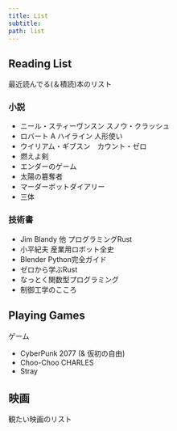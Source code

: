 ```yaml
---
title: List
subtitle: 
path: list
---
```


## Reading List

最近読んでる(＆積読)本のリスト

### 小説

- ニール・スティーヴンスン スノウ・クラッシュ
- ロバート A ハイライン 人形使い
- ウイリアム・ギブスン　カウント・ゼロ
- 燃えよ剣
- エンダーのゲーム
- 太陽の簒奪者
- マーダーボットダイアリー
- 三体

### 技術書

- Jim Blandy 他 プログラミングRust
- 小平紀夫 産業用ロボット全史
- Blender Python完全ガイド
- ゼロから学ぶRust
- なっとく関数型プログラミング
- 制御工学のこころ

## Playing Games

ゲーム

- CyberPunk 2077 (& 仮初の自由)
- Choo-Choo CHARLES
- Stray

## 映画

観たい映画のリスト



